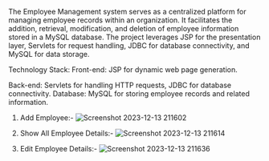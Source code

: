 The Employee Management system serves as a centralized platform for managing employee records within an organization. It facilitates the addition, retrieval, modification, and deletion of employee information stored in a MySQL database. The project leverages JSP for the presentation layer, Servlets for request handling, JDBC for database connectivity, and MySQL for data storage.

Technology Stack:
Front-end: JSP for dynamic web page generation.

Back-end: Servlets for handling HTTP requests, JDBC for database connectivity.
Database: MySQL for storing employee records and related information.

1. Add Employee:-
![Screenshot 2023-12-13 211602](https://github.com/codewithnitesh0305/Employee_Management/assets/133355700/1ab7ff15-41a8-4faa-bfde-3af72ba3eea8)

2. Show All Employee Details:-
![Screenshot 2023-12-13 211614](https://github.com/codewithnitesh0305/Employee_Management/assets/133355700/a9ed0c37-e37a-4888-b938-abd4d95938ef)

3. Edit Employee Details:-
![Screenshot 2023-12-13 211636](https://github.com/codewithnitesh0305/Employee_Management/assets/133355700/1b160cb0-0ad9-4b69-a0f2-113d9f29076e)

 
   
